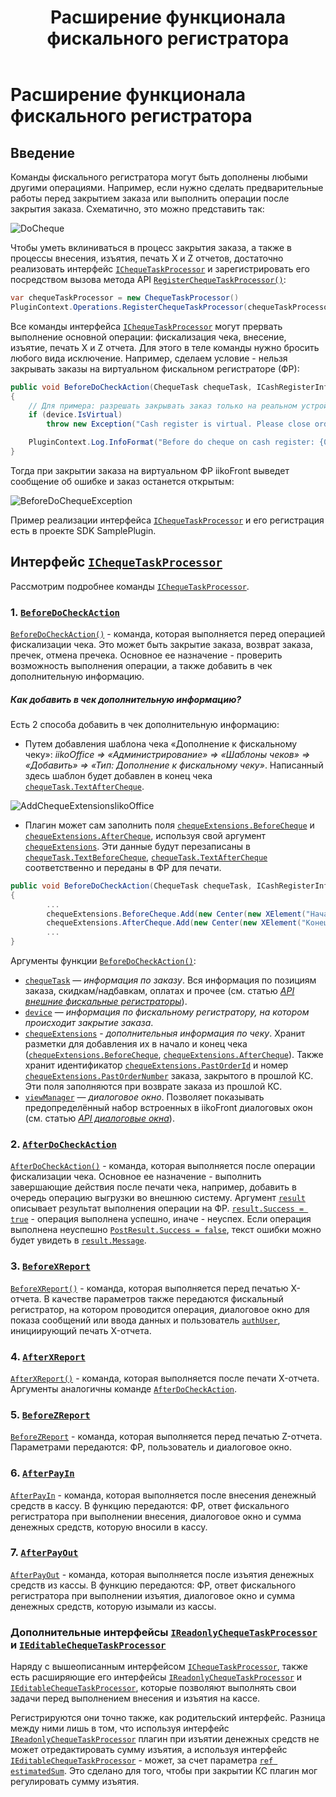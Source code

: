 ﻿---
title: Расширение функционала фискального регистратора 
layout: default
---
# Расширение функционала фискального регистратора #

## Введение
 
Команды фискального регистратора могут быть дополнены любыми другими операциями. 
Например, если нужно сделать предварительные работы перед закрытием заказа или выполнить операции после закрытия заказа.
Схематично, это можно представить так:

![DoCheque](../../img/chequeTaskProcessor/doCheque.png)

Чтобы уметь вклиниваться в процесс закрытия заказа, а также в процессы внесения, изъятия, печать X и Z отчетов, достаточно реализовать интерфейс [`IChequeTaskProcessor`](http://iiko.github.io/front.api.sdk/v6/html/T_Resto_Front_Api_V6_Devices_ChequeTaskProcessor_IChequeTaskProcessor.htm) и зарегистрировать его посредством вызова метода API [`RegisterChequeTaskProcessor()`](http://iiko.github.io/front.api.sdk/v6/html/M_Resto_Front_Api_V6_IOperationService_RegisterChequeTaskProcessor.htm):
```cs
var chequeTaskProcessor = new ChequeTaskProcessor()
PluginContext.Operations.RegisterChequeTaskProcessor(chequeTaskProcessor);
```

Все команды интерфейса [`IChequeTaskProcessor`](http://iiko.github.io/front.api.sdk/v6/html/T_Resto_Front_Api_V6_Devices_ChequeTaskProcessor_IChequeTaskProcessor.htm) могут прервать выполнение основной операции: фискализация чека, внесение, изъятие, печать X и Z отчета. Для этого в теле команды нужно бросить любого вида исключение.
Например, сделаем условие - нельзя закрывать заказы на виртуальном фискальном регистраторе (ФР):
```cs
public void BeforeDoCheckAction(ChequeTask chequeTask, ICashRegisterInfo device, CashRegisterChequeExtensions chequeExtensions, IViewManager viewManager)
{
	// Для примера: разрешать закрывать заказ только на реальном устройстве.
	if (device.IsVirtual)
		throw new Exception("Cash register is virtual. Please close order only on real device.");

	PluginContext.Log.InfoFormat("Before do cheque on cash register: {0} ({1})", device.FriendlyName, device.Id);
}
```
Тогда при закрытии заказа на виртуальном ФР iikoFront выведет сообщение об ошибке и заказ останется открытым:

![BeforeDoChequeException](../../img/chequeTaskProcessor/beforeDoChequeException.png)

Пример реализации интерфейса [`IChequeTaskProcessor`](http://iiko.github.io/front.api.sdk/v6/html/T_Resto_Front_Api_V6_Devices_ChequeTaskProcessor_IChequeTaskProcessor.htm) и его регистрация есть в проекте SDK SamplePlugin.


## Интерфейс [`IChequeTaskProcessor`](http://iiko.github.io/front.api.sdk/v6/html/T_Resto_Front_Api_V6_Devices_ChequeTaskProcessor_IChequeTaskProcessor.htm)

Рассмотрим подробнее команды [`IChequeTaskProcessor`](http://iiko.github.io/front.api.sdk/v6/html/T_Resto_Front_Api_V6_Devices_ChequeTaskProcessor_IChequeTaskProcessor.htm).


### 1. [`BeforeDoCheckAction`](http://iiko.github.io/front.api.sdk/v6/html/M_Resto_Front_Api_V6_Devices_ChequeTaskProcessor_IChequeTaskProcessor_BeforeDoCheckAction.htm)

[`BeforeDoCheckAction()`](http://iiko.github.io/front.api.sdk/v6/html/M_Resto_Front_Api_V6_Devices_ChequeTaskProcessor_IChequeTaskProcessor_BeforeDoCheckAction.htm) - команда, которая выполняется перед операцией фискализации чека. Это может быть закрытие заказа, возврат заказа, пречек, отмена пречека. 
Основное ее назначение - проверить возможность выполнения операции, а также добавить в чек дополнительную информацию.

##### Как добавить в чек дополнительную информацию?

Есть 2 способа добавить в чек дополнительную информацию:
- Путем добавления шаблона чека «Дополнение к фискальному чеку»: *iikoOffice => «Администрирование» => «Шаблоны чеков» => «Добавить» => «Тип: Дополнение к фискальному чеку»*.
Написанный здесь шаблон будет добавлен в конец чека [`chequeTask.TextAfterCheque`](http://iiko.github.io/front.api.sdk/v6/html/P_Resto_Front_Api_V6_Data_Device_Tasks_BillTask_TextAfterCheque.htm).

![AddChequeExtensionsIikoOffice](../../img/chequeTaskProcessor/addChequeExtensionsIikoOffice.png)

-  Плагин может сам заполнить поля [`chequeExtensions.BeforeCheque`](http://iiko.github.io/front.api.sdk/v6/html/P_Resto_Front_Api_V6_Data_Device_CashRegisterChequeExtensions_BeforeCheque.htm) и [`chequeExtensions.AfterCheque`](http://iiko.github.io/front.api.sdk/v6/html/P_Resto_Front_Api_V6_Data_Device_CashRegisterChequeExtensions_AfterCheque.htm), используя свой аргумент [`chequeExtensions`](http://iiko.github.io/front.api.sdk/v6/html/T_Resto_Front_Api_V6_Data_Device_CashRegisterChequeExtensions.htm). 
Эти данные будут перезаписаны в [`chequeTask.TextBeforeCheque`](http://iiko.github.io/front.api.sdk/v6/html/P_Resto_Front_Api_V6_Data_Device_Tasks_BillTask_TextBeforeCheque.htm), [`chequeTask.TextAfterCheque`](http://iiko.github.io/front.api.sdk/v6/html/P_Resto_Front_Api_V6_Data_Device_Tasks_BillTask_TextAfterCheque.htm) соответственно и переданы в ФР для печати.
```cs
public void BeforeDoCheckAction(ChequeTask chequeTask, ICashRegisterInfo device, CashRegisterChequeExtensions chequeExtensions, IViewManager viewManager)
{
		...
		chequeExtensions.BeforeCheque.Add(new Center(new XElement("Начало")));
		chequeExtensions.AfterCheque.Add(new Center(new XElement("Конец")));
		...
}
```

Аргументы функции [`BeforeDoCheckAction()`](http://iiko.github.io/front.api.sdk/v6/html/M_Resto_Front_Api_V6_Devices_ChequeTaskProcessor_IChequeTaskProcessor_BeforeDoCheckAction.htm):
- [`chequeTask`](http://iiko.github.io/front.api.sdk/v6/html/T_Resto_Front_Api_V6_Data_Device_Tasks_ChequeTask.htm) — *информация по заказу*. 
Вся информация по позициям  заказа, скидкам/надбавкам, оплатах и прочее (см. статью [*API внешние фискальные регистраторы*](CashRegisters.html "Внешние фискальные регистраторы")).
- [`device`](http://iiko.github.io/front.api.sdk/v6/html/T_Resto_Front_Api_V6_Data_Device_ICashRegisterInfo.htm) — *информация по фискальному регистратору, на котором происходит закрытие заказа*.
- [`chequeExtensions`](http://iiko.github.io/front.api.sdk/v6/html/T_Resto_Front_Api_V6_Data_Device_CashRegisterChequeExtensions.htm) - *дополнительныя информация по чеку*. 
Хранит разметки для добавления их в начало и конец чека ([`chequeExtensions.BeforeCheque`](http://iiko.github.io/front.api.sdk/v6/html/P_Resto_Front_Api_V6_Data_Device_CashRegisterChequeExtensions_BeforeCheque.htm), [`chequeExtensions.AfterCheque`](http://iiko.github.io/front.api.sdk/v6/html/P_Resto_Front_Api_V6_Data_Device_CashRegisterChequeExtensions_AfterCheque.htm)).
Также хранит идентификатор [`chequeExtensions.PastOrderId`](http://iiko.github.io/front.api.sdk/v6/html/P_Resto_Front_Api_V6_Data_Device_CashRegisterChequeExtensions_PastOrderId.htm) и номер [`chequeExtensions.PastOrderNumber`](http://iiko.github.io/front.api.sdk/v6/html/P_Resto_Front_Api_V6_Data_Device_CashRegisterChequeExtensions_PastOrderNumber.htm) заказа, закрытого в прошлой КС.
Эти поля заполняются при возврате заказа из прошлой КС.
- [`viewManager`](http://iiko.github.io/front.api.sdk/v6/html/T_Resto_Front_Api_V6_UI_IViewManager.htm) — *диалоговое окно*.
Позволяет показывать предопределённый набор встроенных в iikoFront диалоговых окон (см. статью [*API диалоговые окна*](ViewManager.html "Диалоговые окна")).


### 2. [`AfterDoCheckAction`](http://iiko.github.io/front.api.sdk/v6/html/M_Resto_Front_Api_V6_Devices_ChequeTaskProcessor_IChequeTaskProcessor_AfterDoCheckAction.htm)

[`AfterDoCheckAction()`](http://iiko.github.io/front.api.sdk/v6/html/M_Resto_Front_Api_V6_Devices_ChequeTaskProcessor_IChequeTaskProcessor_AfterDoCheckAction.htm) - команда, которая выполняется после операции фискализации чека. 
Основное ее назначение - выполнить завершающие действия после печати чека, например, добавить в очередь операцию выгрузки во внешнюю систему.
Аргумент [`result`](http://iiko.github.io/front.api.sdk/v6/html/T_Resto_Front_Api_V6_Data_Device_Results_PostResult.htm) описывает результат выполнения операции на ФР. 
[`result.Success = true`](http://iiko.github.io/front.api.sdk/v6/html/P_Resto_Front_Api_V6_Data_Device_Results_PostResult_Success.htm) - операция выполнена успешно, иначе - неуспех.
Если операция выполнена неуспешно [`PostResult.Success = false`](http://iiko.github.io/front.api.sdk/v6/html/P_Resto_Front_Api_V6_Data_Device_Results_PostResult_Success.htm), текст ошибки можно будет увидеть в [`result.Message`](http://iiko.github.io/front.api.sdk/v6/html/P_Resto_Front_Api_V6_Data_Device_Results_PostResult_Message.htm).


### 3. [`BeforeXReport`](http://iiko.github.io/front.api.sdk/v6/html/M_Resto_Front_Api_V6_Devices_ChequeTaskProcessor_IChequeTaskProcessor_BeforeXReport.htm)

[`BeforeXReport()`](http://iiko.github.io/front.api.sdk/v6/html/M_Resto_Front_Api_V6_Devices_ChequeTaskProcessor_IChequeTaskProcessor_BeforeXReport.htm) - команда, которая выполняется перед печатью X-отчета.
В качестве параметров также передаются фискальный регистратор, на котором проводится операция, диалоговое окно для показа сообщений или ввода данных и пользователь [`authUser`](http://iiko.github.io/front.api.sdk/v6/html/T_Resto_Front_Api_V6_Data_Security_IUser.htm), инициирующий печать X-отчета. 


### 4. [`AfterXReport`](http://iiko.github.io/front.api.sdk/v6/html/M_Resto_Front_Api_V6_Devices_ChequeTaskProcessor_IChequeTaskProcessor_AfterXReport.htm)

[`AfterXReport()`](http://iiko.github.io/front.api.sdk/v6/html/M_Resto_Front_Api_V6_Devices_ChequeTaskProcessor_IChequeTaskProcessor_AfterXReport.htm) - команда, которая выполняется после печати X-отчета.
Аргументы аналогичны команде [`AfterDoCheckAction`](http://iiko.github.io/front.api.sdk/v6/html/M_Resto_Front_Api_V6_Devices_ChequeTaskProcessor_IChequeTaskProcessor_AfterDoCheckAction.htm).


### 5. [`BeforeZReport`](http://iiko.github.io/front.api.sdk/v6/html/M_Resto_Front_Api_V6_Devices_ChequeTaskProcessor_IChequeTaskProcessor_BeforeZReport.htm)

[`BeforeZReport`](http://iiko.github.io/front.api.sdk/v6/html/M_Resto_Front_Api_V6_Devices_ChequeTaskProcessor_IChequeTaskProcessor_BeforeZReport.htm) - команда, которая выполняется перед печатью Z-отчета.
Параметрами передаются: ФР, пользователь и диалоговое окно.


### 6. [`AfterPayIn`](http://iiko.github.io/front.api.sdk/v6/html/M_Resto_Front_Api_V6_Devices_ChequeTaskProcessor_IChequeTaskProcessor_AfterPayIn.htm)

[`AfterPayIn`](http://iiko.github.io/front.api.sdk/v6/html/M_Resto_Front_Api_V6_Devices_ChequeTaskProcessor_IChequeTaskProcessor_AfterPayIn.htm) - команда, которая выполняется после внесения денежный средств в кассу.
В функцию передаются: ФР, ответ фискального регистратора при выполнении внесения, диалоговое окно и сумма денежных средств, которую вносили в кассу.


### 7. [`AfterPayOut`](http://iiko.github.io/front.api.sdk/v6/html/M_Resto_Front_Api_V6_Devices_ChequeTaskProcessor_IChequeTaskProcessor_AfterPayOut.htm)

[`AfterPayOut`](http://iiko.github.io/front.api.sdk/v6/html/M_Resto_Front_Api_V6_Devices_ChequeTaskProcessor_IChequeTaskProcessor_AfterPayOut.htm) - команда, которая выполняется после изъятия денежных средств из кассы.
В функцию передаются: ФР, ответ фискального регистратора при выполнении изъятия, диалоговое окно и сумма денежных средств, которую изымали из кассы.


### Дополнительные интерфейсы [`IReadonlyChequeTaskProcessor`](http://iiko.github.io/front.api.sdk/v6/html/T_Resto_Front_Api_V6_Devices_ChequeTaskProcessor_IReadonlyChequeTaskProcessor.htm) и [`IEditableChequeTaskProcessor`](http://iiko.github.io/front.api.sdk/v6/html/T_Resto_Front_Api_V6_Devices_ChequeTaskProcessor_IEditableChequeTaskProcessor.htm)

Наряду с вышеописанным интерфейсом [`IChequeTaskProcessor`](http://iiko.github.io/front.api.sdk/v6/html/T_Resto_Front_Api_V6_Devices_ChequeTaskProcessor_IChequeTaskProcessor.htm), также есть расширяющие его интерфейсы [`IReadonlyChequeTaskProcessor`](http://iiko.github.io/front.api.sdk/v6/html/T_Resto_Front_Api_V6_Devices_ChequeTaskProcessor_IReadonlyChequeTaskProcessor.htm) и [`IEditableChequeTaskProcessor`](http://iiko.github.io/front.api.sdk/v6/html/T_Resto_Front_Api_V6_Devices_ChequeTaskProcessor_IEditableChequeTaskProcessor.htm), которые позволяют выполнять свои задачи перед выполнением внесения и изъятия на кассе.


Регистрируются они точно также, как родительский интерфейс.
Разница между ними лишь в том, что используя интерфейс [`IReadonlyChequeTaskProcessor`](http://iiko.github.io/front.api.sdk/v6/html/T_Resto_Front_Api_V6_Devices_ChequeTaskProcessor_IReadonlyChequeTaskProcessor.htm) плагин при изъятии денежных средств не может отредактировать сумму изъятия, а используя интерфейс [`IEditableChequeTaskProcessor`](http://iiko.github.io/front.api.sdk/v6/html/T_Resto_Front_Api_V6_Devices_ChequeTaskProcessor_IEditableChequeTaskProcessor.htm) - может, за счет параметра [`ref estimatedSum`](http://iiko.github.io/front.api.sdk/v6/html/M_Resto_Front_Api_V6_Devices_ChequeTaskProcessor_IEditableChequeTaskProcessor_BeforePayOutSessionClosed.htm).
Это сделано для того, чтобы при закрытии КС плагин мог регулировать сумму изъятия.